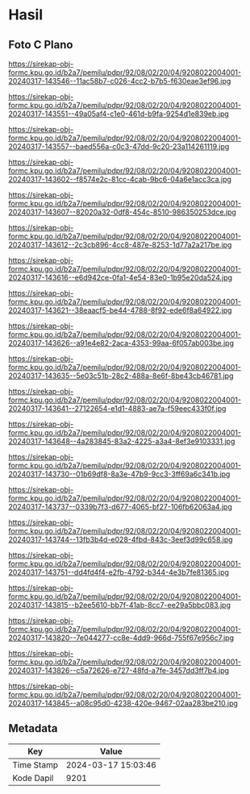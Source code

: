 # Hasil

## Foto C Plano

https://sirekap-obj-formc.kpu.go.id/b2a7/pemilu/pdpr/92/08/02/20/04/9208022004001-20240317-143546--11ac58b7-c026-4cc2-b7b5-f630eae3ef96.jpg

https://sirekap-obj-formc.kpu.go.id/b2a7/pemilu/pdpr/92/08/02/20/04/9208022004001-20240317-143551--49a05af4-c1e0-461d-b9fa-9254d1e839eb.jpg

https://sirekap-obj-formc.kpu.go.id/b2a7/pemilu/pdpr/92/08/02/20/04/9208022004001-20240317-143557--baed556a-c0c3-47dd-9c20-23a114261119.jpg

https://sirekap-obj-formc.kpu.go.id/b2a7/pemilu/pdpr/92/08/02/20/04/9208022004001-20240317-143602--f8574e2c-81cc-4cab-9bc6-04a6e1acc3ca.jpg

https://sirekap-obj-formc.kpu.go.id/b2a7/pemilu/pdpr/92/08/02/20/04/9208022004001-20240317-143607--82020a32-0df8-454c-8510-986350253dce.jpg

https://sirekap-obj-formc.kpu.go.id/b2a7/pemilu/pdpr/92/08/02/20/04/9208022004001-20240317-143612--2c3cb896-4cc8-487e-8253-1d77a2a217be.jpg

https://sirekap-obj-formc.kpu.go.id/b2a7/pemilu/pdpr/92/08/02/20/04/9208022004001-20240317-143616--e6d942ce-0fa1-4e54-83e0-1b95e20da524.jpg

https://sirekap-obj-formc.kpu.go.id/b2a7/pemilu/pdpr/92/08/02/20/04/9208022004001-20240317-143621--38eaacf5-be44-4788-8f92-ede6f8a64922.jpg

https://sirekap-obj-formc.kpu.go.id/b2a7/pemilu/pdpr/92/08/02/20/04/9208022004001-20240317-143626--a91e4e82-2aca-4353-99aa-6f057ab003be.jpg

https://sirekap-obj-formc.kpu.go.id/b2a7/pemilu/pdpr/92/08/02/20/04/9208022004001-20240317-143635--5e03c51b-28c2-488a-8e6f-8be43cb46781.jpg

https://sirekap-obj-formc.kpu.go.id/b2a7/pemilu/pdpr/92/08/02/20/04/9208022004001-20240317-143641--27122654-e1d1-4883-ae7a-f59eec433f0f.jpg

https://sirekap-obj-formc.kpu.go.id/b2a7/pemilu/pdpr/92/08/02/20/04/9208022004001-20240317-143648--4a283845-83a2-4225-a3a4-8ef3e9103331.jpg

https://sirekap-obj-formc.kpu.go.id/b2a7/pemilu/pdpr/92/08/02/20/04/9208022004001-20240317-143730--01b69df8-8a3e-47b9-9cc3-3ff69a6c341b.jpg

https://sirekap-obj-formc.kpu.go.id/b2a7/pemilu/pdpr/92/08/02/20/04/9208022004001-20240317-143737--0339b7f3-d677-4065-bf27-106fb62063a4.jpg

https://sirekap-obj-formc.kpu.go.id/b2a7/pemilu/pdpr/92/08/02/20/04/9208022004001-20240317-143744--13fb3b4d-e028-4fbd-843c-3eef3d99c658.jpg

https://sirekap-obj-formc.kpu.go.id/b2a7/pemilu/pdpr/92/08/02/20/04/9208022004001-20240317-143751--dd4fd4f4-e2fb-4792-b344-4e3b7fe81365.jpg

https://sirekap-obj-formc.kpu.go.id/b2a7/pemilu/pdpr/92/08/02/20/04/9208022004001-20240317-143815--b2ee5610-bb7f-41ab-8cc7-ee29a5bbc083.jpg

https://sirekap-obj-formc.kpu.go.id/b2a7/pemilu/pdpr/92/08/02/20/04/9208022004001-20240317-143820--7e044277-cc8e-4dd9-966d-755f67e956c7.jpg

https://sirekap-obj-formc.kpu.go.id/b2a7/pemilu/pdpr/92/08/02/20/04/9208022004001-20240317-143826--c5a72626-e727-48fd-a7fe-3457dd3ff7b4.jpg

https://sirekap-obj-formc.kpu.go.id/b2a7/pemilu/pdpr/92/08/02/20/04/9208022004001-20240317-143845--a08c95d0-4238-420e-9467-02aa283be210.jpg


## Metadata

| Key        | Value               |
| ---------- | ------------------- |
| Time Stamp | 2024-03-17 15:03:46 |
| Kode Dapil | 9201                |



